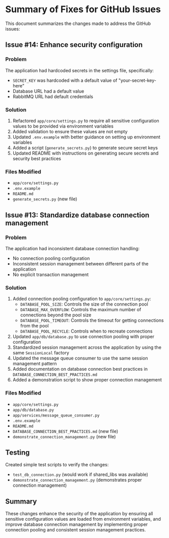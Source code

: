 # Summary of Fixes for GitHub Issues

This document summarizes the changes made to address the GitHub issues:

## Issue #14: Enhance security configuration

### Problem
The application had hardcoded secrets in the settings file, specifically:
- `SECRET_KEY` was hardcoded with a default value of "your-secret-key-here"
- Database URL had a default value
- RabbitMQ URL had default credentials

### Solution
1. Refactored `app/core/settings.py` to require all sensitive configuration values to be provided via environment variables
2. Added validation to ensure these values are not empty
3. Updated `.env.example` with better guidance on setting up environment variables
4. Added a script (`generate_secrets.py`) to generate secure secret keys
5. Updated README with instructions on generating secure secrets and security best practices

### Files Modified
- `app/core/settings.py`
- `.env.example`
- `README.md`
- `generate_secrets.py` (new file)

## Issue #13: Standardize database connection management

### Problem
The application had inconsistent database connection handling:
- No connection pooling configuration
- Inconsistent session management between different parts of the application
- No explicit transaction management

### Solution
1. Added connection pooling configuration to `app/core/settings.py`:
   - `DATABASE_POOL_SIZE`: Controls the size of the connection pool
   - `DATABASE_MAX_OVERFLOW`: Controls the maximum number of connections beyond the pool size
   - `DATABASE_POOL_TIMEOUT`: Controls the timeout for getting connections from the pool
   - `DATABASE_POOL_RECYCLE`: Controls when to recreate connections
2. Updated `app/db/database.py` to use connection pooling with proper configuration
3. Standardized session management across the application by using the same `SessionLocal` factory
4. Updated the message queue consumer to use the same session management pattern
5. Added documentation on database connection best practices in `DATABASE_CONNECTION_BEST_PRACTICES.md`
6. Added a demonstration script to show proper connection management

### Files Modified
- `app/core/settings.py`
- `app/db/database.py`
- `app/services/message_queue_consumer.py`
- `.env.example`
- `README.md`
- `DATABASE_CONNECTION_BEST_PRACTICES.md` (new file)
- `demonstrate_connection_management.py` (new file)

## Testing
Created simple test scripts to verify the changes:
- `test_db_connection.py` (would work if shared_libs was available)
- `demonstrate_connection_management.py` (demonstrates proper connection management)

## Summary
These changes enhance the security of the application by ensuring all sensitive configuration values are loaded from environment variables, and improve database connection management by implementing proper connection pooling and consistent session management practices.